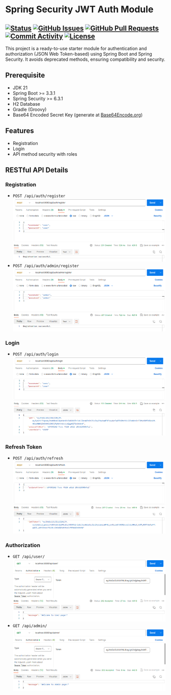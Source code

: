 # Spring Security JWT Auth Module

[![Status](https://img.shields.io/badge/status-active-success.svg)]()
[![GitHub Issues](https://img.shields.io/github/issues/nadimnesar/spring-security-jwt-authentication-module.svg)](https://github.com/nadimnesar/spring-security-jwt-authentication-module/issues)
[![GitHub Pull Requests](https://img.shields.io/github/issues-pr/nadimnesar/spring-security-jwt-authentication-module.svg)](https://github.com/nadimnesar/spring-security-jwt-authentication-module/pulls)
[![Commit Activity](https://img.shields.io/github/commit-activity/m/nadimnesar/spring-security-jwt-authentication-module.svg)](https://github.com/nadimnesar/spring-security-jwt-authentication-module/commits)
[![License](https://img.shields.io/badge/license-MIT-blue.svg)](/LICENSE)
---
This project is a ready-to-use starter module for authentication and authorization (JSON Web Token-based) using Spring Boot and Spring Security. It avoids deprecated methods, ensuring compatibility and security.

## Prerequisite

- JDK 21
- Spring Boot >= 3.3.1
- Spring Security >= 6.3.1
- H2 Database
- Gradle (Groovy)
- Base64 Encoded Secret Key (generate at [Base64Encode.org](https://www.base64encode.org/))

## Features

* Registration
* Login
* API method security with roles

## RESTful API Details

### Registration

- `POST /api/auth/register`
  <img src="/src/main/resources/static/img/postman-01.png" alt="postman">
- `POST /api/auth/admin/register`
  <img src="/src/main/resources/static/img/postman-02.png" alt="postman">

### Login

- `POST /api/auth/login`
  <img src="/src/main/resources/static/img/postman-03.png" alt="postman">

### Refresh Token

- `POST /api/auth/refresh`
  <img src="/src/main/resources/static/img/postman-06.png" alt="postman">

### Authorization

- `GET /api/user/`
  <img src="/src/main/resources/static/img/postman-04.png" alt="postman">
- `GET /api/admin/`
  <img src="/src/main/resources/static/img/postman-05.png" alt="postman">
